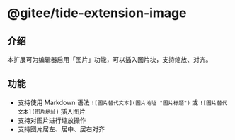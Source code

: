 # @gitee/tide-extension-image

## 介绍

本扩展可为编辑器启用「图片」功能，可以插入图片块，支持缩放、对齐。

## 功能

- 支持使用 Markdown 语法 `![图片替代文本](图片地址 "图片标题")` 或 `![图片替代文本](图片地址)` 插入图片
- 支持对图片进行缩放操作
- 支持图片居左、居中、居右对齐

